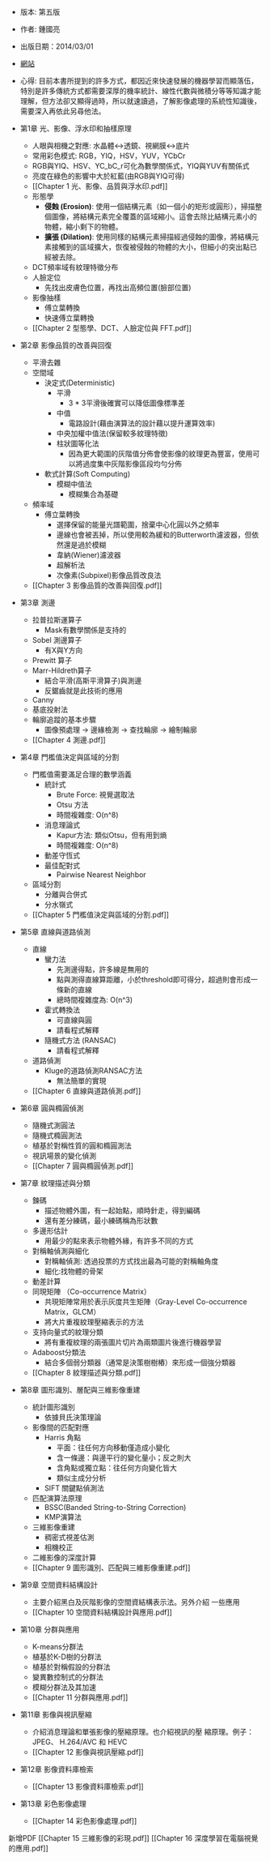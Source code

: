 - 版本: 第五版
- 作者: 鍾國亮
- 出版日期：2014/03/01
- [網站](https://faculty.csie.ntust.edu.tw/~klchung/Prof_book_IPCV.htm)

- 心得: 目前本書所提到的許多方式，都因近來快速發展的機器學習而顯落伍，特別是許多傳統方式都需要深厚的機率統計、線性代數與微積分等等知識才能理解，但方法卻又顯得過時，所以就速讀過，了解影像處理的系統性知識後，需要深入再依此另尋他法。

- 第1章 光、影像、浮水印和抽樣原理  
	- 人眼與相機之對應: 水晶體<->透鏡、視網膜<->底片
	- 常用彩色模式: RGB，YIQ，HSV，YUV，YCbCr
	- RGB與YIQ、HSV、YC_bC_r可化為數學關係式，YIQ與YUV有關係式
	- 亮度在綠色的影響中大於紅藍(由RGB與YIQ可得)
	- [[Chapter 1 光、影像、品質與浮水印.pdf]]
	- 形態學
		- **侵蝕 (Erosion)**: 使用一個結構元素（如一個小的矩形或圓形），掃描整個圖像，將結構元素完全覆蓋的區域縮小。這會去除比結構元素小的物體，縮小剩下的物體。
		- **擴張 (Dilation)**: 使用同樣的結構元素掃描經過侵蝕的圖像，將結構元素接觸到的區域擴大，恢復被侵蝕的物體的大小，但細小的突出點已經被去除。
	- DCT頻率域有紋理特徵分布
	- 人臉定位
		- 先找出皮膚色位置，再找出高頻位置(臉部位置)
	- 影像抽樣
		- 傅立葉轉換
		- 快速傅立葉轉換
	- [[Chapter 2 型態學、DCT、人臉定位與 FFT.pdf]]
- 第2章 影像品質的改善與回復  
	- 平滑去雜
	- 空間域
		- 決定式(Deterministic)
			- 平滑
				- 3 * 3平滑後確實可以降低圖像標準差
			- 中值
				- 電路設計(藉由演算法的設計藉以提升運算效率)
			- 中央加權中值法(保留較多紋理特徵)
			- 柱狀圖等化法
				- 因為更大範圍的灰階值分佈會使影像的紋理更為豐富，使用可以將過度集中灰階影像區段均勻分佈
		- 軟式計算(Soft Computing)
			- 模糊中值法
				- 模糊集合為基礎
	- 頻率域
		- 傅立葉轉換
			- 選擇保留的能量光譜範圍，捨棄中心化圓以外之頻率
			- 邊線也會被丟掉，所以使用較為緩和的Butterworth濾波器，但依然還是過於模糊
			- 韋納(Wiener)濾波器
			- 超解析法
			- 次像素(Subpixel)影像品質改良法
	- [[Chapter 3 影像品質的改善與回復.pdf]]
- 第3章 測邊  
	- 拉普拉斯運算子
		- Mask有數學關係是支持的
	- Sobel 測邊算子
		- 有X與Y方向
	- Prewitt 算子
	- Marr-Hildreth算子
		- 結合平滑(高斯平滑算子)與測邊
		- 反鋸齒就是此技術的應用
	- Canny
	- 基底投射法
	- 輪廓追蹤的基本步驟
		- 圖像預處理 -> 邊緣檢測 -> 查找輪廓 -> 繪制輪廓
	- [[Chapter 4 測邊.pdf]]
- 第4章 門檻值決定與區域的分割  
	-  門檻值需要滿足合理的數學涵義
		- 統計式
			- Brute Force: 視覺選取法
			- Otsu 方法
			- 時間複雜度: O(n^8)
		- 消息理論式 
			- Kapur方法: 類似Otsu，但有用到熵
			- 時間複雜度: O(n^8)
		- 動差守恆式 
		- 最佳配對式
			- Pairwise Nearest Neighbor
	- 區域分割
		- 分離與合併式 
		- 分水嶺式
	- [[Chapter 5 門檻值決定與區域的分割.pdf]]
- 第5章 直線與道路偵測  
	- 直線
		- 蠻力法 
			- 先測邊得點，許多線是無用的
			- 點與測得直線算距離，小於threshold即可得分，超過則會形成一條新的直線
			- 總時間複雜度為: O(n^3)
		- 霍式轉換法 
			- 可直線與圓
			- 請看程式解釋
		- 隨機式方法 (RANSAC)
			- 請看程式解釋
	- 道路偵測
		- Kluge的道路偵測RANSAC方法
			- 無法簡單的實現
	- [[Chapter 6 直線與道路偵測.pdf]]
- 第6章 圓與橢圓偵測  
	- 隨機式測圓法 
	- 隨機式橢圓測法
	- 植基於對稱性質的圓和橢圓測法
	- 視訊場景的變化偵測
	- [[Chapter 7 圓與橢圓偵測.pdf]]
- 第7章 紋理描述與分類  
	- 鍊碼 
		- 描述物體外圍，有一起始點，順時針走，得到編碼
		- 還有差分練碼，最小練碼稱為形狀數
	- 多邊形估計
		- 用最少的點來表示物體外緣，有許多不同的方式
	- 對稱軸偵測與細化 
		- 對稱軸偵測: 透過投票的方式找出最為可能的對稱軸角度
		- 細化:找物體的骨架
	- 動差計算  
	- 同現矩陣 （Co-occurrence Matrix）
		- 共現矩陣常用於表示灰度共生矩陣（Gray-Level Co-occurrence Matrix，GLCM）
		- 將大片重複紋理壓縮表示的方法
	- 支持向量式的紋理分類 
		- 將有重複紋理的兩張圖片切片為兩類圖片後進行機器學習
	- Adaboost分類法
		- 結合多個弱分類器（通常是決策樹樹樁）來形成一個強分類器
	- [[Chapter 8 紋理描述與分類.pdf]]
- 第8章 圖形識別、層配與三維影像重建  
	- 統計圖形識別 
		- 依據貝氏決策理論
	- 影像間的匹配對應  
		- Harris 角點
			- 平面：往任何方向移動僅造成小變化
			- 含一條邊：與邊平行的變化量小；反之則大
			- 含角點或獨立點：往任何方向變化皆大
			- 類似主成分分析
		- SIFT 關鍵點偵測法
	- 匹配演算法原理 
		- BSSC(Banded String-to-String Correction)
		- KMP演算法
	- 三維影像重建 
		- 稠密式視差估測
		- 相機校正
	- 二維影像的深度計算
	- [[Chapter 9 圖形識別、匹配與三維影像重建.pdf]]
- 第9章 空間資料結構設計  
	- 主要介紹黑白及灰階影像的空間資結構表示法。另外介紹 一些應用
	- [[Chapter 10 空間資料結構設計與應用.pdf]]
- 第10章 分群與應用  
	- K-means分群法 
	- 植基於K-D樹的分群法 
	- 植基於對稱假設的分群法 
	- 變異數控制式的分群法 
	- 模糊分群法及其加速
	- [[Chapter 11 分群與應用.pdf]]
- 第11章 影像與視訊壓縮  
	- 介紹消息理論和單張影像的壓縮原理。也介紹視訊的壓 縮原理。例子：JPEG、 H.264/AVC 和 HEVC
	- [[Chapter 12 影像與視訊壓縮.pdf]]
- 第12章 影像資料庫檢索  
	- [[Chapter 13 影像資料庫檢索.pdf]]
- 第13章 彩色影像處理
	- [[Chapter 14 彩色影像處理.pdf]]

新增PDF
[[Chapter 15 三維影像的彩現.pdf]]
[[Chapter 16 深度學習在電腦視覺的應用.pdf]]
















